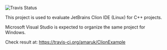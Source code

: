 ![Travis Status](https://travis-ci.org/amaruk/ClionExample.svg?branch=master)

This project is used to evaluate JetBrains Clion IDE (Linux) for C++ projects.

Microsoft Visual Studio is expected to organize the same project for Windows.

Check result at: https://travis-ci.org/amaruk/ClionExample